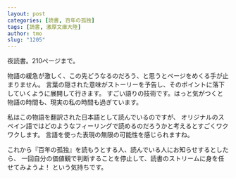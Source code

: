 ```yaml
---
layout: post
categories: [読書, 百年の孤独]
tags: [読書, 激厚文庫大陸]
author: tmo
slug: "1205"
---
```


夜読書。210ページまで。

物語の緩急が激しく、この先どうなるのだろう、と思うとページをめくる手が止まりません。
言葉の隠された意味がストーリーを予告し、そのポイントに落下していくように展開して行きます。
すごい語りの技術です。はっと気がつくと物語の時間も、現実の私の時間も過ぎています。

私はこの物語を翻訳された日本語として読んでいるのですが、
オリジナルのスペイン語ではどのようなフィーリングで読めるのだろうかと考えるとすごくワクワクします。
言語を使った表現の無限の可能性を感じられますね。

これから『百年の孤独』を読もうとする人、読んでいる人にお知らせするとしたら、
一回自分の価値観で判断することを停止して、読書のストリームに身を任せてみようよ！
という気持ちです。
